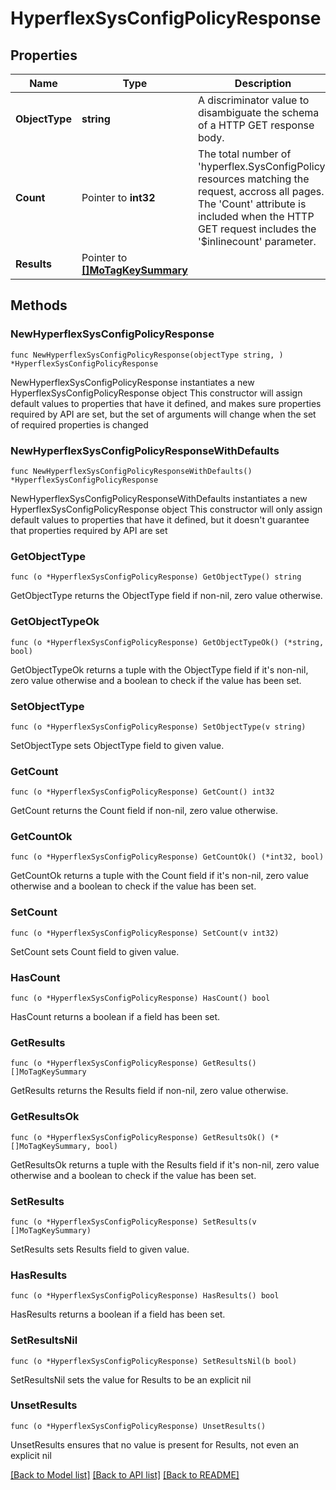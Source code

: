 # HyperflexSysConfigPolicyResponse

## Properties

Name | Type | Description | Notes
------------ | ------------- | ------------- | -------------
**ObjectType** | **string** | A discriminator value to disambiguate the schema of a HTTP GET response body. | 
**Count** | Pointer to **int32** | The total number of &#39;hyperflex.SysConfigPolicy&#39; resources matching the request, accross all pages. The &#39;Count&#39; attribute is included when the HTTP GET request includes the &#39;$inlinecount&#39; parameter. | [optional] 
**Results** | Pointer to [**[]MoTagKeySummary**](MoTagKeySummary.md) |  | [optional] 

## Methods

### NewHyperflexSysConfigPolicyResponse

`func NewHyperflexSysConfigPolicyResponse(objectType string, ) *HyperflexSysConfigPolicyResponse`

NewHyperflexSysConfigPolicyResponse instantiates a new HyperflexSysConfigPolicyResponse object
This constructor will assign default values to properties that have it defined,
and makes sure properties required by API are set, but the set of arguments
will change when the set of required properties is changed

### NewHyperflexSysConfigPolicyResponseWithDefaults

`func NewHyperflexSysConfigPolicyResponseWithDefaults() *HyperflexSysConfigPolicyResponse`

NewHyperflexSysConfigPolicyResponseWithDefaults instantiates a new HyperflexSysConfigPolicyResponse object
This constructor will only assign default values to properties that have it defined,
but it doesn't guarantee that properties required by API are set

### GetObjectType

`func (o *HyperflexSysConfigPolicyResponse) GetObjectType() string`

GetObjectType returns the ObjectType field if non-nil, zero value otherwise.

### GetObjectTypeOk

`func (o *HyperflexSysConfigPolicyResponse) GetObjectTypeOk() (*string, bool)`

GetObjectTypeOk returns a tuple with the ObjectType field if it's non-nil, zero value otherwise
and a boolean to check if the value has been set.

### SetObjectType

`func (o *HyperflexSysConfigPolicyResponse) SetObjectType(v string)`

SetObjectType sets ObjectType field to given value.


### GetCount

`func (o *HyperflexSysConfigPolicyResponse) GetCount() int32`

GetCount returns the Count field if non-nil, zero value otherwise.

### GetCountOk

`func (o *HyperflexSysConfigPolicyResponse) GetCountOk() (*int32, bool)`

GetCountOk returns a tuple with the Count field if it's non-nil, zero value otherwise
and a boolean to check if the value has been set.

### SetCount

`func (o *HyperflexSysConfigPolicyResponse) SetCount(v int32)`

SetCount sets Count field to given value.

### HasCount

`func (o *HyperflexSysConfigPolicyResponse) HasCount() bool`

HasCount returns a boolean if a field has been set.

### GetResults

`func (o *HyperflexSysConfigPolicyResponse) GetResults() []MoTagKeySummary`

GetResults returns the Results field if non-nil, zero value otherwise.

### GetResultsOk

`func (o *HyperflexSysConfigPolicyResponse) GetResultsOk() (*[]MoTagKeySummary, bool)`

GetResultsOk returns a tuple with the Results field if it's non-nil, zero value otherwise
and a boolean to check if the value has been set.

### SetResults

`func (o *HyperflexSysConfigPolicyResponse) SetResults(v []MoTagKeySummary)`

SetResults sets Results field to given value.

### HasResults

`func (o *HyperflexSysConfigPolicyResponse) HasResults() bool`

HasResults returns a boolean if a field has been set.

### SetResultsNil

`func (o *HyperflexSysConfigPolicyResponse) SetResultsNil(b bool)`

 SetResultsNil sets the value for Results to be an explicit nil

### UnsetResults
`func (o *HyperflexSysConfigPolicyResponse) UnsetResults()`

UnsetResults ensures that no value is present for Results, not even an explicit nil

[[Back to Model list]](../README.md#documentation-for-models) [[Back to API list]](../README.md#documentation-for-api-endpoints) [[Back to README]](../README.md)


